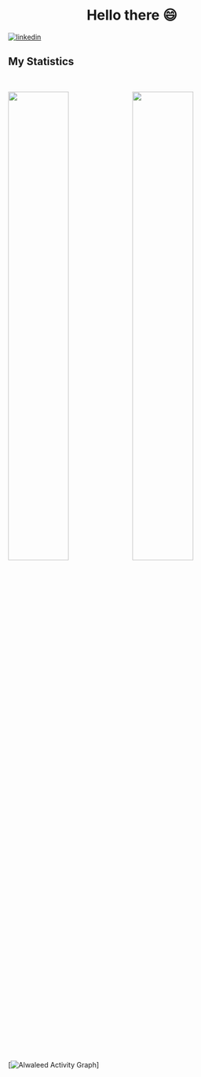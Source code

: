 <h1 align="center">
  <b>Hello there 😄</b>
</h1>

[![linkedin](https://img.shields.io/badge/LinkedIn-0077B5?style=for-the-badge&logo=linkedin&logoColor=white)](https://www.linkedin.com/in/al-waleed-ibrahim/)

## My Statistics

<br/>
<p align="left">
  <img width="49.5%" src="https://github-readme-stats.vercel.app/api?username=alwaleedibrahim&show_icons=true&theme=gruvbox&hide_border=true" />
    <img width="49.5%" src="https://github-readme-streak-stats.herokuapp.com/?user=alwaleedibrahim&theme=gruvbox&hide_border=true" />
  </a>
</p>
<br>

[![Alwaleed Activity Graph](https://activity-graph.herokuapp.com/graph?username=alwaleedibrahim&custom_title=Alwaleed%20Ibrahim%20Contribution%20Graph&theme=gruvbox&bg_color=282828&hide_border=true&line=d1a01f&point=c58545)]

